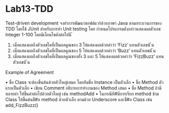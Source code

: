# Lab13-TDD
Test-driven development
จงทำการพัฒนาซอฟต์แวร์ด้วยภาษา Java ตามกระบวนการของ TDD โดยใช้ JUnit สำหรับการทำ Unit testing โดย
กำหนดโปรแกรมดังกล่าวแสดงผลตัวเลข Integer 1-100 โดยมีเงื่อนไขดังต่อไปนี ้
1. เมื่อแสดงผลถึงตัวเลขใดที่เป็นผลคูณของ 3 ให้แสดงผลด้วยคำว่า ‘Fizz’ แทนตัวเลขนั ้น
2. เมื่อแสดงผลถึงตัวเลขใดที่เป็นผลคูณของ 5 ให้แสดงผลด้วยคำว่า ‘Buzz’ แทนตัวเลขนั ้น
3. เมื่อแสดงผลถึงตัวเลขใดที่เป็นผลคูณของทั้ง 3 และ 5 ให้แสดงผลด้วยคำว่า ‘FizzBuzz’ แทนตัวเลขนั ้น

Example of Agreement

• ชื่อ Class จะต้องขึ้นต้นด้วยตัวใหญ่เสมอ โดยทีมชื่อ Instance เป็นตัวเล็ก
• ชื่อ Method ตัวแรกเป็นตัวเล็ก
• เขียน Comment อธิบายการทํางานของ Method เสมอ
• ชื่อ Method ถ้ามีหลายคํา ให้ขึ้นคําต่อไปด้วยตัวใหญ่ เช่น methodAdd
• ในกรณีที#มีการเรียก method ข้าม Class ให้ขึ้นต้นชื#อ method ด้วยตัวเล็ก ตามด้วย Underscore และชื#อ Class เช่น add_FizzBuzz()
